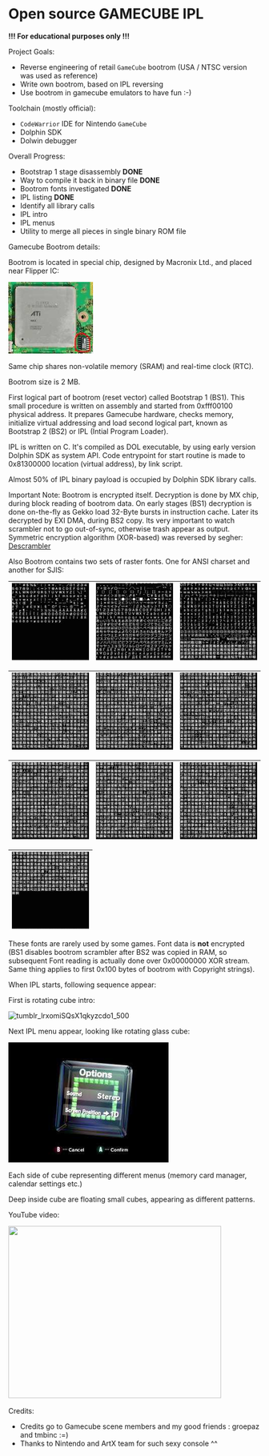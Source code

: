 # Open source GAMECUBE IPL

**!!! For educational purposes only !!!**

Project Goals:
- Reverse engineering of retail `GameCube` bootrom (USA / NTSC version was used as reference)
- Write own bootrom, based on IPL reversing
- Use bootrom in gamecube emulators to have fun :-)

Toolchain (mostly official):
- `CodeWarrior` IDE for Nintendo `GameCube`
- Dolphin SDK
- Dolwin debugger

Overall Progress:
- Bootstrap 1 stage disassembly **DONE**
- Way to compile it back in binary file **DONE**
- Bootrom fonts investigated **DONE**
- IPL listing **DONE**
- Identify all library calls
- IPL intro
- IPL menus
- Utility to merge all pieces in single binary ROM file

Gamecube Bootrom details:

Bootrom is located in special chip, designed by Macronix Ltd., and placed near Flipper IC:

![bootrom](/images/bootrom.jpg)

Same chip shares non-volatile memory (SRAM) and real-time clock (RTC).

Bootrom size is 2 MB.

First logical part of bootrom (reset vector) called Bootstrap 1 (BS1). This small procedure is written on assembly and started from 0xfff00100 physical address. It prepares Gamecube hardware, checks memory, initialize virtual addressing and load second logical part, known as Bootstrap 2 (BS2) or IPL (Intial Program Loader).

IPL is written on C. It's compiled as DOL executable, by using early version Dolphin SDK as system API.
Code entrypoint for start routine is made to 0x81300000 location (virtual address), by link script.

Almost 50% of IPL binary payload is occupied by Dolphin SDK library calls.

Important Note: Bootrom is encrypted itself. Decryption is done by MX chip, during block reading of bootrom data. On early stages (BS1) decryption is done on-the-fly as Gekko load 32-Byte bursts in instruction cache. Later its decrypted by EXI DMA, during BS2 copy. Its very important to watch scrambler not to go out-of-sync, otherwise trash appear as output. Symmetric encryption algorithm (XOR-based) was reversed by segher: <a href='../wiki/Descrambler.md'>Descrambler</a>

Also Bootrom contains two sets of raster fonts. One for ANSI charset and another for SJIS:

|![font_00](/images/font_00.jpg)|![font_01](/images/font_01.jpg)|![font_02](/images/font_02.jpg)|
|---|---|---|

|![font_03](/images/font_03.jpg)|![font_04](/images/font_04.jpg)|![font_05](/images/font_05.jpg)|
|---|---|---|

|![font_06](/images/font_06.jpg)|![font_07](/images/font_07.jpg)|![font_08](/images/font_08.jpg)|
|---|---|---|

|![font_09](/images/font_09.jpg)|
|---|

These fonts are rarely used by some games. Font data is **not** encrypted (BS1 disables bootrom scrambler after BS2 was copied in RAM, so subsequent Font reading is actually done over 0x00000000 XOR stream. Same thing applies to first 0x100 bytes of bootrom with Copyright strings).

When IPL starts, following sequence appear:

First is rotating cube intro:

![tumblr_lrxomiSQsX1qkyzcdo1_500](/images/tumblr_lrxomiSQsX1qkyzcdo1_500.gif)

Next IPL menu appear, looking like rotating glass cube:

![iplmenu](/images/iplmenu.jpg)

Each side of cube representing different menus (memory card manager, calendar settings etc.)

Deep inside cube are floating small cubes, appearing as different patterns.

YouTube video:

<a href='http://www.youtube.com/watch?feature=player_embedded&v=In0beAki4mM' target='_blank'><img src='http://img.youtube.com/vi/In0beAki4mM/0.jpg' width='425' height=344 /></a><br>

Credits:
- Credits go to Gamecube scene members and my good friends : groepaz and tmbinc :=)
- Thanks to Nintendo and ArtX team for such sexy console ^^
